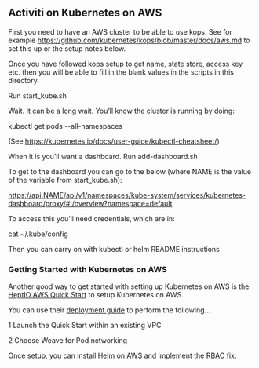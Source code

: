 ## Activiti on Kubernetes on AWS

First you need to have an AWS cluster to be able to use kops. See for example https://github.com/kubernetes/kops/blob/master/docs/aws.md to set this up or the setup notes below.

Once you have followed kops setup to get name, state store, access key etc. then you will be able to fill in the blank values in the scripts in this directory.

Run start_kube.sh

Wait. It can be a long wait. You’ll know the cluster is running by doing:

kubectl get pods --all-namespaces

(See https://kubernetes.io/docs/user-guide/kubectl-cheatsheet/)

When it is you’ll want a dashboard. Run add-dashboard.sh

To get to the dashboard you can go to the below (where NAME is the value of the variable from start_kube.sh):

https://api.NAME/api/v1/namespaces/kube-system/services/kubernetes-dashboard/proxy/#!/overview?namespace=default

To access this you’ll need credentials, which are in:

cat ~/.kube/config

Then you can carry on with kubectl or helm README instructions

### Getting Started with Kubernetes on AWS

Another good way to get started with setting up Kubernetes on AWS is the [HeptIO AWS Quick Start](https://aws.amazon.com/quickstart/architecture/heptio-kubernetes/) to setup Kubernetes on AWS.

You can use their [deployment guide](https://s3.amazonaws.com/quickstart-reference/heptio/latest/doc/heptio-kubernetes-on-the-aws-cloud.pdf) to perform the following...

1 Launch the Quick Start within an existing VPC

2 Choose Weave for Pod networking

Once setup, you can install [Helm on AWS](http://docs.heptio.com/content/tutorials/aws-qs-helm-wordpress.html#initialize-helm-and-tiller) and implement the [RBAC fix](http://docs.heptio.com/content/tutorials/aws-qs-helm-wordpress.html#implement-tiller-rbac-fix).
